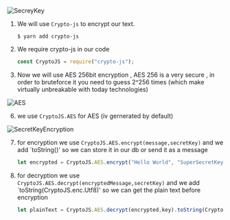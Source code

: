 ![SecreyKey](https://i.imgur.com/JwYJJ7s.jpg)

1. We will use `Crypto-js` to encrypt our text.
   ```shell
   $ yarn add crypto-js
   ```
2. We require crypto-js in our code

   ```javascript
   const CryptoJS = require("crypto-js");
   ```

5. Now we will use AES 256bit encryption , AES 256 is a very secure , in order to bruteforce it you need to guess 2^256 times (which make virtually unbreakable with today technologies)

![AES](https://i.imgur.com/AFpNQyd.jpg)

6. we use `CryptoJS.AES` for AES (iv gernerated by default)

![SecretKeyEncryption](https://i.imgur.com/eMwCY0O.png)


7. for encryption we use `CryptoJS.AES.encrypt(message,secretKey)` and we add `toString()' so we can store it in our db or send it as a message

   ```javascript
   let encrypted = CryptoJS.AES.encrypt("Hello World", "SuperSecretKey").toString();
   ```

8. for decryption we use `CryptoJS.AES.decrypt(encryptedMessage,secretKey)` and we add `toString(CryptoJS.enc.Utf8)' so we can get the plain text before encryption 

   ```javascript
   let plainText = CryptoJS.AES.decrypt(encrypted,key).toString(CryptoJS.enc.Utf8);
   ```